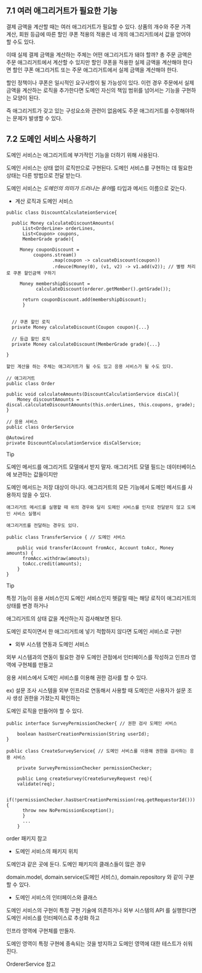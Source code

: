 ## 7.1 여러 애그리거트가 필요한 기능 

결제 금액을 계산할 때는 여러 애그리거트가 필요할 수 있다. 상품의 개수와 주문 가격 계산, 회원 등급에 따른 할인 쿠폰 적용의 적용은 네 개의 애그리거트에서 값을 얻어야 할 수도 있다.

이때 실제 결제 금액을 계산하는 주체는 어떤 애그리거트가 돼야 할까? 총 주문 금액은 주문 애그리거트에서 계산할 수 있지만 할인 쿠폰을 적용한 실제 금액을 계산해야 한다면 할인 쿠폰 애그리거트 또는 주문 애그리거트에서 실제 금액을 계산해야 한다.

할인 정책이나 쿠폰은 일시적인 요구사항이 될 가능성이 있다. 이런 경우 주문에서 실제 금액을 계산하는 로직을 추가한다면 도메인 자신의 책임 범위를 넘어서는 기능을 구현하는 모양이 된다. 

즉 애그리거트가 갖고 있는 구성요소와 관련이 없음에도 주문 애그리거트를 수정해야하는 문제가 발생할 수 있다. 

## 7.2 도메인 서비스 사용하기 

도메인 서비스는 애그리거트에 부가적인 기능을 더하기 위해 사용된다. 

도메인 서비스는 상태 없이 로직만으로 구현된다. 도메인 서비스를 구현하는 데 필요한 상태는 다른 방법으로 전달 받는다.

도메인 서비스는 *도메인의 의미가 드러나는 용어*를 타입과 메서드 이름으로 갖는다.

* 계산 로직과 도메인 서비스

```
public class DiscountCalculateionService{

  public Money calculateDiscountAmounts(
      List<OrderLine> orderLines,
      List<Coupon> coupons,
      MemberGrade grade){
     
     Money couponDiscount = 
          coupons.stream()
                 .map(coupon -> calcuateDiscount(coupon))
                 .rdeuce(Money(0), (v1, v2) -> v1.add(v2)); // 별령 처리로 쿠폰 할인금액 구하기 
      
     Money membershipDiscount = 
           calculateDiscount(orderer.getMember().getGrade());
      
      return couponDiscount.add(membershipDiscount);
      }
      
      
  // 쿠폰 할인 로직
  private Money calculateDiscount(Coupon coupon){...}
  
  // 등급 할인 로직
  private Money calculateDiscount(MemberGrade grade){...}

}

```

```
할인 계산을 하는 주체는 애그리거트가 될 수도 있고 응용 서비스가 될 수도 있다.

// 애그리거트
public class Order

public void calculateAmounts(DiscountCalculationService disCal){
    Money discountAmounts = discal.calculateDiscountAmounts(this.orderLines, this.coupons, grade);
}

// 응용 서비스
public class OrderService 

@Autowired
private DiscountCaluculationService disCalService;

```

Tip

도메인 메서드를 애그리거트 모델에서 받지 말자. 애그리거트 모델 필드는 데이터베이스에 보관하는 값들이지만

도메인 메서드는 저장 대상이 아니다. 애그리거트의 모든 기능에서 도메인 메서드를 사용하지 않을 수 있다.

```
애그리거트 메서드를 실행할 때 위의 경우와 달리 도메인 서비스를 인자로 전달받지 않고 도메인 서비스 실행시

애그리거트를 전달하는 경우도 있다.

public class TransferService { // 도메인 서비스

    public void transfer(Account fromAcc, Account toAcc, Money amounts) {
      fromAcc.withdraw(amouts);
      toAcc.credit(amounts);
    }
}

```

Tip 

특정 기능이 응용 서비스인지 도메인 서비스인지 헷갈릴 때는 해당 로직이 애그리거트의 상태를 변경 하거나

애그리거트의 상태 값을 계산하는지 검사해보면 된다.

도메인 로직이면서 한 애그리거트에 넣기 적합하지 않다면 도메인 서비스로 구현! 


* 외부 시스템 연동과 도메인 서비스

외부 시스템과의 연동이 필요한 경우 도메인 관점에서 인터페이스를 작성하고 인프라 영역에 구현체를 만들고

응용 서비스에서 도메인 서비스를 이용해 권한 검사를 할 수 있다.

ex) 설문 조사 시스템을 외부 인프라로 연동해서 사용할 때 도메인은 사용자가 설문 조사 생성 권한을 가졌는지 확인하는 

도메인 로직을 만들어야 할 수 있다. 

```
public interface SurveyPermissionChecker{ // 권한 검사 도메인 서비스

    boolean hasUserCreationPermission(String userId);
}

public class CreateSurveyService{ // 도메인 서비스를 이용해 권한을 검사하는 응용 서비스

    private SurveyPermissionChecker permissionChecker;
    
    public Long createSurvey(CreateSurveyRequest req){
    validate(req);
    
    if(!permissionChecker.hasUserCreationPermission(req.getRequestorId())){
      throw new NoPermissionException();
      }
      ...
    }
```

order 패키지 참고 


* 도메인 서비스의 패키지 위치

도메인과 같은 곳에 둔다. 도메인 패키지의 클래스들이 많은 경우

domain.model, domain.service(도메인 서비스), domain.repository 와 같이 구분할 수 있다.


* 도메인 서비스의 인터페이스와 클래스

도메인 서비스의 구현이 특정 구현 기술에 의존하거나 외부 시스템의 API 를 실행한다면 도메인 서비스를 인터페이스로 추상화 하고

인프라 영역에 구현체를 만들자. 

도메인 영역이 특정 구현에 종속되는 것을 방지하고 도메인 영역에 대한 테스트가 쉬워진다.

OrdererService 참고 
